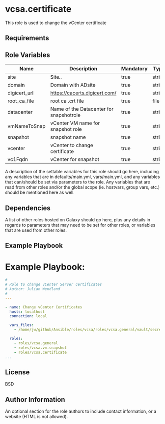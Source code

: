 vcsa.certificate
=========

This role is used to change the vCenter certificate 

Requirements
------------


Role Variables
--------------


| Name           | Description                                | Mandatory | Type   |
| -------------- | ------------------------------------------ | --------- | ------ |
| site |  Site.. | true | string
| domain | Domain with ADsite | true | string
| digicert_url | https://cacerts.digicert.com/ | true  | string
| root_ca_file | root ca .crt file | true | file
| datacenter | Name of the Datacenter for snapshotrole | true | string
| vmNameToSnap | vCenter VM name for snapshot role | true | string
| snapshot | snapshot name | true | string
| vcenter | vCenter to change certificate | true | string
| vc1Fqdn |vCenter for snapshot | true | string

A description of the settable variables for this role should go here, including any variables that are in defaults/main.yml, vars/main.yml, and any variables that can/should be set via parameters to the role. Any variables that are read from other roles and/or the global scope (ie. hostvars, group vars, etc.) should be mentioned here as well.

Dependencies
------------

A list of other roles hosted on Galaxy should go here, plus any details in regards to parameters that may need to be set for other roles, or variables that are used from other roles.

Example Playbook
----------------
# Example Playbook:
```yaml
#
# Role to change vCenter Server certificates
# Author: Julian Wendland
#
---

- name: Change vCenter Certificates
  hosts: localhost
  connection: local

  vars_files:
    - /home/jw/github/Ansible/roles/vcsa/roles/vcsa.general/vault/secrets.yml

  roles:
    - roles/vcsa.general
    - roles/vcsa.vm.snapshot
    - roles/vcsa.certificate
...
```

License
-------

BSD

Author Information
------------------

An optional section for the role authors to include contact information, or a website (HTML is not allowed).
